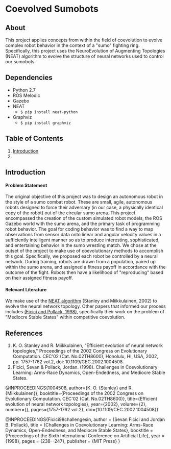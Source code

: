 # Coevolved Sumobots


## About
This project applies concepts from within the field of coevolution to evolve complex robot behavior in the context of a "sumo" fighting ring. Specifically, this project uses the NeuroEvolution of Augmenting Topologies (NEAT) algorithm to evolve the structure of neural networks used to control our sumobots.

## Dependencies
- Python 2.7
- ROS Melodic
- Gazebo
- NEAT
  - ```$ pip install neat-python```
- Graphviz
  - ```$ pip install graphviz```

## Table of Contents
1. [Introduction](#introduction)
2. 


## Introduction <a name="introduction"></a>
#### Problem Statement
The original objective of this project was to design an autonomous robot in the style of a sumo combat robot. These are small, agile, autonomous robots designed to force their adversary (in our case, a physically identical copy of the robot) out of the circular sumo arena. This project encompassed the creation of the custom simulated robot models, the ROS Gazebo world with the sumo arena, and the primary task of programming robot behavior. The goal for coding behavior was to find a way to map observations from sensor data onto linear and angular velocity values in a sufficiently intelligent manner so as to produce interesting, sophisticated, and entertaining behavior in the sumo wrestling match. We chose at the outset of the project to make use of coevolutionary methods to accomplish this goal. Specifically, we proposed each robot be controlled by a neural network. During training, robots are drawn from a population, paired up within the sumo arena, and assigned a fitness payoff in accordance with the outcome of the fight. Robots then have a likelihood of "reproducing" based on their assigned fitness payoff.

#### Relevant Literature
We make use of the [NEAT algorithm](http://nn.cs.utexas.edu/downloads/papers/stanley.cec02.pdf) (Stanley and Miikkulainen, 2002) to evolve the neural network topology. Other papers that informed our process includes [(Ficici and Pollack, 1998)](https://pdfs.semanticscholar.org/9979/ababa4100cf35afc1c8be8777326134d14fd.pdf), specifically their work on the problem of "Mediocre Stable States" within competitive coevolution.

## References
1. K. O. Stanley and R. Miikkulainen, "Efficient evolution of neural network topologies," Proceedings of the 2002 Congress on Evolutionary Computation. CEC'02 (Cat. No.02TH8600), Honolulu, HI, USA, 2002, pp. 1757-1762 vol.2, doi: 10.1109/CEC.2002.1004508.
2. Ficici, Sevan & Pollack, Jordan. (1998). Challenges in Coevolutionary Learning: Arms-Race Dynamics, Open-Endedness, and Mediocre Stable States. 

@INPROCEEDINGS{1004508,  author={K. O. {Stanley} and R. {Miikkulainen}},  booktitle={Proceedings of the 2002 Congress on Evolutionary Computation. CEC'02 (Cat. No.02TH8600)},   title={Efficient evolution of neural network topologies},   year={2002},  volume={2},  number={},  pages={1757-1762 vol.2},  doi={10.1109/CEC.2002.1004508}}

@INPROCEEDINGS{Ficici98challengesin,
    author = {Sevan Ficici and Jordan B. Pollack},
    title = {Challenges in Coevolutionary Learning: Arms-Race Dynamics, Open-Endedness, and Mediocre Stable States},
    booktitle = {Proceedings of the Sixth International Conference on Artificial Life},
    year = {1998},
    pages = {238--247},
    publisher = {MIT Press}
}



